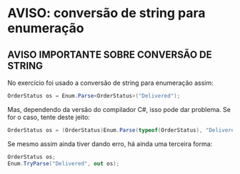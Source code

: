 ﻿# AVISO: conversão de string para enumeração
## AVISO IMPORTANTE SOBRE CONVERSÃO DE STRING

No exercício foi usado a conversão de string para enumeração assim:

``` C#
OrderStatus os = Enum.Parse<OrderStatus>("Delivered");
```

Mas, dependendo da versão do compilador C#, isso pode dar problema. Se for o caso, tente deste jeito:

``` C#
OrderStatus os = (OrderStatus)Enum.Parse(typeof(OrderStatus), "Delivered");
```

Se mesmo assim ainda tiver dando erro, há ainda uma terceira forma:

``` C#
OrderStatus os;
Enum.TryParse("Delivered", out os);
```